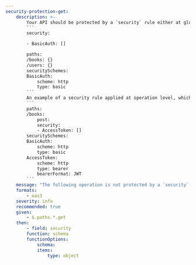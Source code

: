```yaml
---
security-protection-get:
    description: >-
        Your API should be protected by a `security` rule either at global or operation level. Operations should be protected specially when they are tied to non-idempotent HTTP methods like `POST`, `PUT`, `PATCH` and `DELETE`. This is done with one or more non-empty `security` rules. Security rules are defined in the `securityScheme` section. An example of a security rule applied at global level.
        ```
        security:

        - BasicAuth: []

        paths:
        /books: {}
        /users: {}
        securitySchemes:
        BasicAuth:
            scheme: http
            type: basic
        ```
        An example of a security rule applied at operation level, which eventually overrides the global one
        ```
        paths:
        /books:
            post:
            security:
            - AccessToken: []
        securitySchemes:
        BasicAuth:
            scheme: http
            type: basic
        AccessToken:
            scheme: http
            type: bearer
            bearerFormat: JWT
        ```
    message: "The following operation is not protected by a `security` rule: {{path}}"
    formats:
        - oas3
    severity: info
    recommended: true
    given:
        - $.paths.*.get
    then:
        - field: security
        function: schema
        functionOptions:
            schema:
            items:
                type: object
                minProperties: 1
            minItems: 1
            type: array     
...
```

security-protection-get:
    description: >-
        Your API should be protected by a `security` rule either at global or operation level. Operations should be protected specially when they are tied to non-idempotent HTTP methods like `POST`, `PUT`, `PATCH` and `DELETE`. This is done with one or more non-empty `security` rules. Security rules are defined in the `securityScheme` section. An example of a security rule applied at global level.
        ```
        security:

        - BasicAuth: []

        paths:
        /books: {}
        /users: {}
        securitySchemes:
        BasicAuth:
            scheme: http
            type: basic
        ```
        An example of a security rule applied at operation level, which eventually overrides the global one
        ```
        paths:
        /books:
            post:
            security:
            - AccessToken: []
        securitySchemes:
        BasicAuth:
            scheme: http
            type: basic
        AccessToken:
            scheme: http
            type: bearer
            bearerFormat: JWT
        ```
    message: "The following operation is not protected by a `security` rule: {{path}}"
    formats:
        - oas3
    severity: info
    recommended: true
    given:
        - $.paths.*.get
    then:
        - field: security
        function: schema
        functionOptions:
            schema:
            items:
                type: object
                minProperties: 1
            minItems: 1
            type: array   
